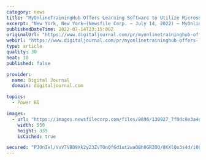```yaml
---
category: news
title: "MyOnlineTrainingHub Offers Learning Software to Utilize Microsoft Excel and Power BI"
excerpt: "New York, New York–(Newsfile Corp. – July 14, 2022) – MyOnlineTrainingHub offers learning software to utilize Microsoft Excel and Power BI. MyOnlineTrainingHub, an online learning platform ..."
publishedDateTime: 2022-07-14T23:15:00Z
originalUrl: "https://www.digitaljournal.com/pr/myonlinetraininghub-offers-learning-software-to-utilize-microsoft-excel-and-power-bi"
webUrl: "https://www.digitaljournal.com/pr/myonlinetraininghub-offers-learning-software-to-utilize-microsoft-excel-and-power-bi"
type: article
quality: 30
heat: 30
published: false

provider:
  name: Digital Journal
  domain: digitaljournal.com

topics:
  - Power BI

images:
  - url: "https://images.newsfilecorp.com/files/8896/130927_7f0dc8e3a4e93acc_001.jpg"
    width: 550
    height: 339
    isCached: true

secured: "PJOnIxl/VuV7VBO9Xk2y23ZvTOnQf6d1ut2waOBh0GR2OQ/8KXlQo3s4d/i06qoEEHCdlEDE/Yw2ZcCGTckWskUquhr/IxmIdp/l6ZLTZfp8QHnGbQFcXD5FH6TgnZ/FzD2eR11CpiSrpA7XOWdd+/4BF43ZEFSgS25JGrECDtQ6TvJjdoxQ+njHTXt56LOkE2vl7xhUBma1PLYBe8HZ1jvf0Tn3jKNDYDsYf9TSLBoXnmFXvv0R1vzT1gM/KHbliMMyCz8/oJNETXcMSbqhgJUp/HRBLDFTG309l/ySyY+jWD7NOhnuSBTDfOOgEAfHL/deWhifXWyda4cqaiIsUuqxLPfzct86PeO2okO3FUk=;FcNaJb7Rx8LXoRMqsF5NoQ=="
---
```


